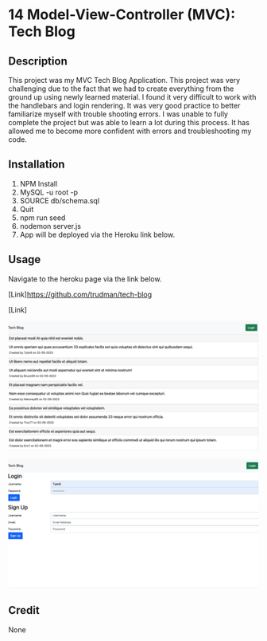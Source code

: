 # 14 Model-View-Controller (MVC): Tech Blog

## Description

This project was my MVC Tech Blog Application. This project was very challenging due to the fact that we had to create everything from the ground up using newly learned material. I found it very difficult to work with the handlebars and login rendering. It was very good practice to better familiarize myself with trouble shooting errors. I was unable to fully complete the project but was able to learn a lot during this process. It has allowed me to become more confident with errors and troubleshooting my code.

## Installation

1. NPM Install
2. MySQL -u root -p
3. SOURCE db/schema.sql
4. Quit
5. npm run seed
6. nodemon server.js
7. App will be deployed via the Heroku link below.

## Usage

Navigate to the heroku page via the link below.

[Link]https://github.com/trudman/tech-blog

[Link]

![Screenshot](/Assets/Screenshot%202023-02-09%20at%205.16.36%20PM.png)

![Screenshot](/Assets/Screenshot%202023-02-09%20at%205.16.51%20PM.png)

## Credit

None
